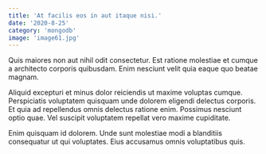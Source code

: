 ```yaml
---
title: 'At facilis eos in aut itaque nisi.'
date: '2020-8-25'
category: 'mongodb'
image: 'image61.jpg'
---
```


Quis maiores non aut nihil odit consectetur. Est ratione molestiae et cumque a architecto corporis quibusdam. Enim nesciunt velit quia eaque quo beatae magnam.
 Aliquid excepturi et minus dolor reiciendis ut maxime voluptas cumque. Perspiciatis voluptatem quisquam unde dolorem eligendi delectus corporis. Et quia ad repellendus omnis delectus ratione enim. Possimus nesciunt optio quae. Vel suscipit voluptatem repellat vero maxime cupiditate.
 Enim quisquam id dolorem. Unde sunt molestiae modi a blanditiis consequatur ut qui voluptates. Eius accusamus omnis voluptatibus quis.
